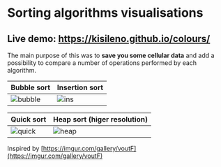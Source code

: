 # Sorting algorithms visualisations
## Live demo: https://kisileno.github.io/colours/

The main purpose of this was to **save you some cellular data** and add a possibility to compare a number of operations performed by each algorithm.

| Bubble sort | Insertion sort |
| --- | --- |
| ![bubble](https://user-images.githubusercontent.com/1980807/50388176-82467600-06d4-11e9-9071-9f7542c7bb1d.gif) | ![ins](https://user-images.githubusercontent.com/1980807/50388177-82467600-06d4-11e9-9cc2-cb574cca3ca2.gif) |


| Quick sort | Heap sort (higer resolution) |
| --- | --- |
| ![quick](https://user-images.githubusercontent.com/1980807/50388175-81addf80-06d4-11e9-93e8-5e61c6a94f4b.gif) | ![heap](https://user-images.githubusercontent.com/1980807/50388174-81addf80-06d4-11e9-8f58-ba7598f49eec.gif) |

Inspired by [https://imgur.com/gallery/voutF](https://imgur.com/gallery/voutF)
